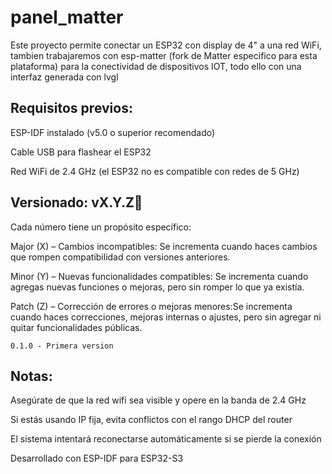 # panel_matter
Este proyecto permite conectar un ESP32 con display de 4" a una red WiFi, tambien trabajaremos con esp-matter (fork de Matter especifico para esta plataforma) para la conectividad de dispositivos IOT, todo ello con una interfaz generada con lvgl


## Requisitos previos:

ESP-IDF instalado (v5.0 o superior recomendado)

Cable USB para flashear el ESP32

Red WiFi de 2.4 GHz (el ESP32 no es compatible con redes de 5 GHz)


## Versionado: vX.Y.Z🔖
Cada número tiene un propósito específico:

Major (X) – Cambios incompatibles: Se incrementa cuando haces cambios que rompen compatibilidad con versiones anteriores.

Minor (Y) – Nuevas funcionalidades compatibles: Se incrementa cuando agregas nuevas funciones o mejoras, pero sin romper lo que ya existía.

Patch (Z) – Corrección de errores o mejoras menores:Se incrementa cuando haces correcciones, mejoras internas o ajustes, pero sin agregar ni quitar funcionalidades públicas.

```
0.1.0 - Primera version
```

## Notas:

Asegúrate de que la red wifi sea visible y opere en la banda de 2.4 GHz

Si estás usando IP fija, evita conflictos con el rango DHCP del router

El sistema intentará reconectarse automáticamente si se pierde la conexión

Desarrollado con ESP-IDF para ESP32-S3
 
 

